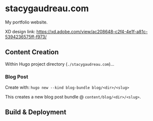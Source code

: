 # stacygaudreau.com

My portfolio website.

XD design link: https://xd.adobe.com/view/ac208648-c2f4-4e1f-a81c-5394236575ff-f973/

## Content Creation

Within Hugo project directory (`./stacygaudreau.com`)...

### Blog Post

Create with: `hugo new --kind blog-bundle blog/<dir>/<slug>`

This creates a new blog post bundle @ `content/blog/<dir>/<slug>`.

## Build & Deployment
